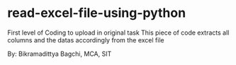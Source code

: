 # read-excel-file-using-python
First level of Coding to upload in original task
This piece of code extracts all columns and the datas accordingly from the excel file

By: Bikramadittya Bagchi, MCA, SIT
